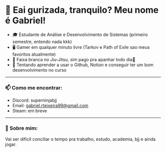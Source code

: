 # 👋 Eai gurizada, tranquilo? Meu nome é Gabriel!

- 🎓 Estudante de Análise e Desenvolvimento de Sistemas (primeiro semestre, entendo nada kkk)
- 🖥️ Gamer em qualquer minuto livre (Tarkov e Path of Exile sao meus favoritos atualmente)
- 🥋 Faixa branca no Jiu-Jitsu, sim pago pra apanhar todo dia💪
- 🌱 Tentando aprender a usar o Github, Notion e conseguir ter um bom desenvolvimento no curso

---

### 📫 Como me encontrar:

- Discord: superninjabjj
- Email: gabriel.rteixeira99@gmail.com
- Steam: em breve
---

### 💬 Sobre mim:
Vai ser dificil conciliar o tempo pra trabalho, estudo, academia, bjj e ainda jogar.

